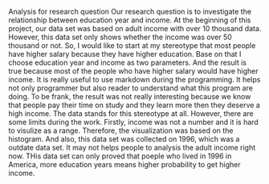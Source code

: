 Analysis for research question
Our research question is to investigate the relationship between education year and income. At the beginning of this project, our data set was based on adult income with over 10 thousand data. However, this data set only shows whether the income was over 50 thousand or not. So, I would like to start at my stereotype that most people have higher salary because they have higher education. Base on that I choose education year and income as two parameters. And the result is true because most of the people who have higher salary would have higher income. It is really useful to use markdown during the programming. It helps not only programmer but also reader to understand what this program are doing. To be frank, the result was not really interesting because we know that people pay their time on study and they learn more then they deserve a high income. The data stands for this stereotype at all. However, there are some limits during the work. Firstly, income was not a number and it is hard to visulize as a range. Therefore, the visualization was based on the histogram. And also, this data set was collected on 1996, which was a outdate data set. It may not helps people to analysis the adult income right now. THis data set can only proved that poeple who lived in 1996 in America, more education years means higher probability to get higher income.